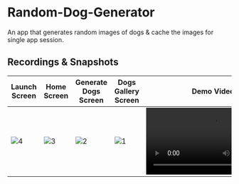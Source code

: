 # Random-Dog-Generator
An app that generates random images of dogs & cache the images for single app session.
<br/>

## Recordings & Snapshots

| Launch Screen | Home Screen | Generate Dogs Screen | Dogs Gallery Screen | Demo Video |
| -- | -- | -- | -- | -- |
| ![4](https://github.com/janviaroraa/Random-Dog-Generator/assets/68505024/be01a097-9545-485e-a3d8-001bf804ef1b) | ![3](https://github.com/janviaroraa/Random-Dog-Generator/assets/68505024/ddbcf6c6-b79a-41a9-841f-a7afa77f443c) | ![2](https://github.com/janviaroraa/Random-Dog-Generator/assets/68505024/cace45bc-1fec-4f26-b2fd-321be2d1ffb1) | ![1](https://github.com/janviaroraa/Random-Dog-Generator/assets/68505024/9f687e74-720c-4e54-9e4e-5c20ede7f87e) | <video src="https://github.com/janviaroraa/Random-Dog-Generator/assets/68505024/f3ad244a-81bc-4864-af45-34669fce08e0"> |
